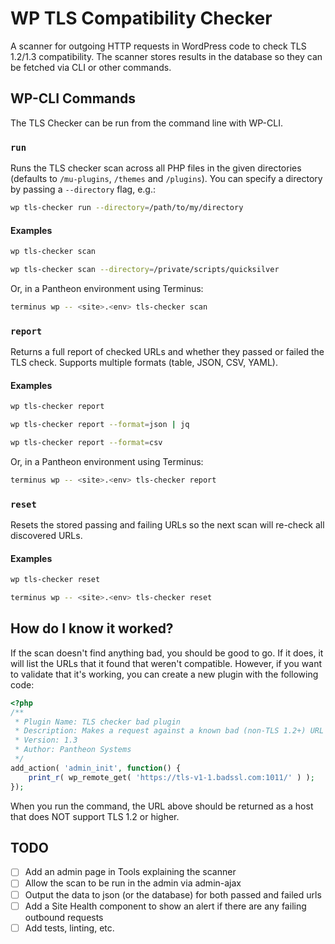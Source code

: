 # WP TLS Compatibility Checker
A scanner for outgoing HTTP requests in WordPress code to check TLS 1.2/1.3 compatibility. The scanner stores results in the database so they can be fetched via CLI or other commands.

## WP-CLI Commands

The TLS Checker can be run from the command line with WP-CLI.

### `run`

Runs the TLS checker scan across all PHP files in the given directories (defaults to `/mu-plugins`, `/themes` and `/plugins`). You can specify a directory by passing a `--directory` flag, e.g.:

```bash
wp tls-checker run --directory=/path/to/my/directory
```

#### Examples

```bash
wp tls-checker scan
```

```bash
wp tls-checker scan --directory=/private/scripts/quicksilver
```

Or, in a Pantheon environment using Terminus:

```bash
terminus wp -- <site>.<env> tls-checker scan
```

### `report`

Returns a full report of checked URLs and whether they passed or failed the TLS check. Supports multiple formats (table, JSON, CSV, YAML).

#### Examples

```bash
wp tls-checker report
```

```bash
wp tls-checker report --format=json | jq
```

```bash
wp tls-checker report --format=csv
```

Or, in a Pantheon environment using Terminus:

```bash
terminus wp -- <site>.<env> tls-checker report
```

### `reset`

Resets the stored passing and failing URLs so the next scan will re-check all discovered URLs.

#### Examples
```bash
wp tls-checker reset
```

```bash
terminus wp -- <site>.<env> tls-checker reset
```

## How do I know it worked?
If the scan doesn't find anything bad, you should be good to go. If it does, it will list the URLs that it found that weren't compatible. However, if you want to validate that it's working, you can create a new plugin with the following code:

```php
<?php
/**
 * Plugin Name: TLS checker bad plugin
 * Description: Makes a request against a known bad (non-TLS 1.2+) URL
 * Version: 1.3
 * Author: Pantheon Systems
 */
add_action( 'admin_init', function() {
	print_r( wp_remote_get( 'https://tls-v1-1.badssl.com:1011/' ) );
});
```

When you run the command, the URL above should be returned as a host that does NOT support TLS 1.2 or higher.

## TODO
- [ ] Add an admin page in Tools explaining the scanner
- [ ] Allow the scan to be run in the admin via admin-ajax
- [ ] Output the data to json (or the database) for both passed and failed urls
- [ ] Add a Site Health component to show an alert if there are any failing outbound requests
- [ ] Add tests, linting, etc.